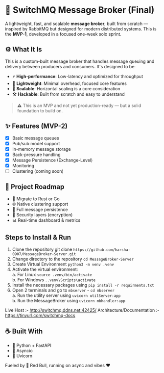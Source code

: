 # 🚀 SwitchMQ Message Broker (Final)

A lightweight, fast, and scalable **message broker**, built from scratch — inspired by RabbitMQ but designed for modern distributed systems. This is the **MVP-1**, developed in a focused one-week solo sprint.

## ⚙️ What It Is

This is a custom-built message broker that handles message queuing and delivery between producers and consumers. It's designed to be:

- ⚡ **High-performance**: Low-latency and optimized for throughput  
- 🧵 **Lightweight**: Minimal overhead, focused core features  
- 🧱 **Scalable**: Horizontal scaling is a core consideration  
- 🛠️ **Hackable**: Built from scratch and easy to understand  

> ⚠️ This is an MVP and not yet production-ready — but a solid foundation to build on.

## ✨ Features (MVP-2)

- [x] Basic message queues  
- [x] Pub/sub model support  
- [x] In-memory message storage  
- [x] Back-pressure handling  
- [x] Message Persistence (Exchange-Level)
- [x] Monitoring 
- [ ] Clustering (coming soon)

## 🧭 Project Roadmap

- 🚀 Migrate to Rust or Go
- 🌐 Native clustering support
- 💾 Full message persistence
- 🔐 Security layers (encryption)
- 📊 Real-time dashboard & metrics

## Steps to Install & Run
1. Clone the repository git clone `https://github.com/harsha-0907/MessageBroker-Server.git`
2. Change directory to the repository `cd MessageBroker-Server`
3. Create Virtual Environment `python3 -m venv .venv`
4. Activate the virtual environment: \
    a. For Linux `source .venv/bin/activate` \
    b. For Windows `..venv\Scripts\activate` 
5. Install the necessary packages using `pip install -r requirments.txt`
6. Open 2 terminals and go to `mbserver` - `cd mbserver` \
    a. Run the utility server using `uvicorn utilServer:app ` \
    b. Run the MessageBroker using `uvicorn mbhandler:app `

                                    
Live Host :- http://switchmq.ddns.net:42425/
Architecture/Documentation :- https://tinyurl.com/switchmq-docs

## ☕ Built With
- 🐍 Python + FastAPI
- 🔄 Asyncio
- 🧪 Uvicorn

Fueled by 🥤 Red Bull, running on async and vibes ❤️
